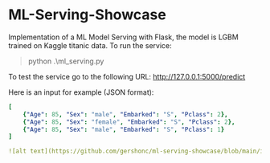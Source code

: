 # ML-Serving-Showcase

Implementation of a ML Model Serving with Flask, the model is LGBM trained on Kaggle titanic data.
To run the service:
> python .\ml_serving.py

To test the service go to the following URL: http://127.0.0.1:5000/predict

Here is an input for example (JSON format):
```yaml
[
    {"Age": 85, "Sex": "male", "Embarked": "S", "Pclass": 2},
    {"Age": 85, "Sex": "female", "Embarked": "S", "Pclass": 2},
    {"Age": 85, "Sex": "male", "Embarked": "S", "Pclass": 1}
]

![alt text](https://github.com/gershonc/ml-serving-showcase/blob/main/img/postman_serving_ml.png?raw=true)

